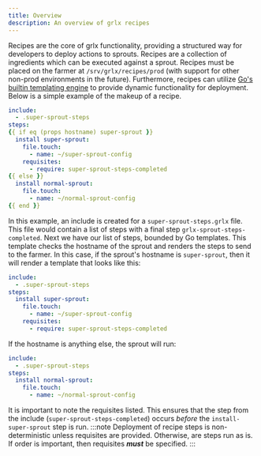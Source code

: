 ```yaml
---
title: Overview
description: An overview of grlx recipes
---
```

Recipes are the core of grlx functionality, providing a structured way for developers to deploy actions to sprouts. Recipes are a collection of ingredients which can be executed against a sprout. Recipes must be placed on the farmer at `/srv/grlx/recipes/prod` (with support for other non-prod environments in the future). Furthermore, recipes can utilize [Go's builtin templating engine](https://pkg.go.dev/text/template) to provide dynamic functionality for deployment. Below is a simple example of the makeup of a recipe.
```yaml
include:
  - .super-sprout-steps
steps:
{{ if eq (props hostname) super-sprout }}
  install super-sprout:
    file.touch:
      - name: ~/super-sprout-config
    requisites:
      - require: super-sprout-steps-completed
{{ else }}
  install normal-sprout:
    file.touch:
      - name: ~/normal-sprout-config
{{ end }}
```
In this example, an include is created for a `super-sprout-steps.grlx` file. This file would contain a list of steps with a final step `grlx-sprout-steps-completed`. Next we have our list of steps, bounded by Go templates. This template checks the hostname of the sprout and renders the steps to send to the farmer. In this case, if the sprout's hostname is `super-sprout`, then it will render a template that looks like this:
```yaml
include:
  - .super-sprout-steps
steps:
  install super-sprout:
    file.touch:
      - name: ~/super-sprout-config
    requisites:
      - require: super-sprout-steps-completed
```
If the hostname is anything else, the sprout will run:
```yaml
include:
  - .super-sprout-steps
steps:
  install normal-sprout:
    file.touch:
      - name: ~/normal-sprout-config
```

It is important to note the requisites listed. This ensures that the step from the include (`super-sprout-steps-completed`) occurs _before_ the `install-super-sprout` step is run. 
:::note
Deployment of recipe steps is non-deterministic unless requisites are provided. Otherwise, are steps run as is. If order is important, then requisites ***must*** be specified.
:::
